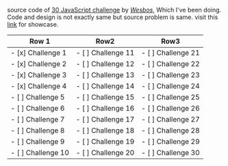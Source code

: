 source code of [30 JavaScript challenge](https://javascript30.com/) by [*Wesbos*](https://wesbos.com/), Which I've been doing. Code and design is not exactly same but source problem is same.
visit this [link](https://shubhendrapatel.github.io/JavaScript-30/) for showcase.

| Row 1         | Row2          | Row3        |
| ------------- | ------------- |-------------|
|- [x] Challenge 1 | - [ ] Challenge 11 | - [ ] Challenge 21|
|- [x] Challenge 2 | - [ ] Challenge 12 | - [ ] Challenge 22|
|- [x] Challenge 3 | - [ ] Challenge 13 | - [ ] Challenge 23|
|- [x] Challenge 4 | - [ ] Challenge 14 | - [ ] Challenge 24|
|- [ ] Challenge 5 | - [ ] Challenge 15 | - [ ] Challenge 25|
|- [ ] Challenge 6 | - [ ] Challenge 16 | - [ ] Challenge 26|
|- [ ] Challenge 7 | - [ ] Challenge 17 | - [ ] Challenge 27|
|- [ ] Challenge 8 | - [ ] Challenge 18 | - [ ] Challenge 28|
|- [ ] Challenge 9 | - [ ] Challenge 19 | - [ ] Challenge 29|
|- [ ] Challenge 10 | - [ ] Challenge 20 | - [ ] Challenge 30|